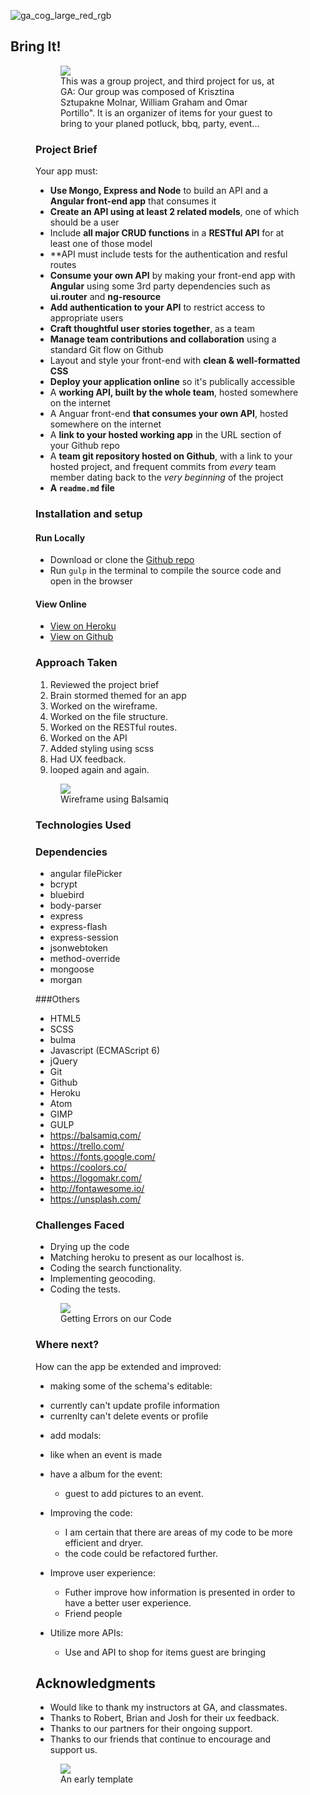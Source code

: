 ![ga_cog_large_red_rgb](https://cloud.githubusercontent.com/assets/40461/8183776/469f976e-1432-11e5-8199-6ac91363302b.png)

## Bring It!

<figure>
  <figure>
  <a href="#"><img src="./src/assets/images/projectphotos/finalview.png"></a>
  <figcaption>This was a group project, and third project for us, at GA:  Our group was composed of Krisztina Sztupakne Molnar, William Graham and Omar Portillo". It is an organizer of items for your guest to bring to your planed potluck, bbq, party, event...
  </figcaption>
</figure>

### Project Brief

Your app must:

* **Use Mongo, Express and Node** to build an API and a **Angular front-end app** that consumes it
* **Create an API using at least 2 related models**, one of which should be a user
* Include **all major CRUD functions** in a **RESTful API** for at least one of those model
* **API must include tests for the authentication and resful routes
* **Consume your own API** by making your front-end app with **Angular** using some 3rd party dependencies such as **ui.router** and **ng-resource**
* **Add authentication to your API** to restrict access to appropriate users
* **Craft thoughtful user stories together**, as a team
* **Manage team contributions and collaboration** using a standard Git flow on Github
* Layout and style your front-end with **clean & well-formatted CSS**
* **Deploy your application online** so it's publically accessible
* A **working API, built by the whole team**, hosted somewhere on the internet
* A Anguar front-end **that consumes your own API**, hosted somewhere on the internet
* A **link to your hosted working app** in the URL section of your Github repo
* A **team git repository hosted on Github**, with a link to your hosted project, and frequent commits from _every_ team member dating back to the _very beginning_ of the project
* **A ``readme.md`` file**

### [](https://github.com/weresquirrel/WDI-GROUP-PROJECT#setup)Installation and setup

#### Run Locally
- Download or clone the [Github repo](https://github.com/weresquirrel/WDI-GROUP-PROJECT)
- Run `gulp` in the terminal to compile the source code and open in the browser

#### View Online
- [View on Heroku](https://bringit204.herokuapp.com/)
- [View on Github](https://github.com/weresquirrel/WDI-GROUP-PROJECT)

### [](https://github.com/weresquirrel/WDI-GROUP-PROJECT#approach-taken)Approach Taken

1. Reviewed the project brief
2. Brain stormed themed for an app
3. Worked on the wireframe.
4. Worked on the file structure.
5. Worked on the RESTful routes.
6. Worked on the API
7. Added styling using scss
8. Had UX feedback.
9. looped again and again.

<figure>
  <a href="#"><img src="./src/assets/images/projectphotos/wireframe.png"></a>
  <figcaption>Wireframe using Balsamiq</figcaption>
</figure>

### [](https://github.com/weresquirrel/WDI-GROUP-PROJECT#technologies-used)Technologies Used

### [](https://github.com/weresquirrel/WDI-GROUP-PROJECT#dependencies)Dependencies
- angular filePicker
- bcrypt
- bluebird
- body-parser
- express
- express-flash
- express-session
- jsonwebtoken
- method-override
- mongoose
- morgan

###Others

- HTML5
- SCSS
- bulma
- Javascript (ECMAScript 6)
- jQuery
- Git
- Github
- Heroku
- Atom
- GIMP
- GULP
- https://balsamiq.com/
- https://trello.com/
- https://fonts.google.com/
- https://coolors.co/
- https://logomakr.com/
- http://fontawesome.io/
- https://unsplash.com/

### [](https://github.com/weresquirrel/WDI-GROUP-PROJECT#challenges-faced)Challenges Faced

- Drying up the code
- Matching heroku to present as our localhost is.
- Coding the search functionality.
- Implementing geocoding.
- Coding the tests.


<figure>
  <a href="#"><img src="./src/assets/images/projectphotos/testerrors.png"></a>
  <figcaption>Getting Errors on our Code</figcaption>
</figure>

### [](https://github.com/weresquirrel/WDI-GROUP-PROJECT#where-next)Where next?

How can the app be extended and improved:

- making some of the schema's editable:
 * currently can't update profile information
 * currenlty can't delete events or profile

- add modals:
 * like when an event is made

- have a album for the event:
  * guest to add pictures to an event.

- Improving the code:
  * I am certain that there are areas of my code to be more efficient and dryer.
  * the code could be refactored further.

- Improve user experience:
  * Futher improve how information is presented in order to have a better user experience.
  * Friend people

- Utilize more APIs:
  * Use and API to shop for items guest are bringing

## Acknowledgments
* Would like to thank my instructors at GA, and classmates.
* Thanks to Robert, Brian and Josh for their ux feedback.
* Thanks to our partners for their ongoing support.
* Thanks to our friends that continue to encourage and support us.

<figure>
  <a href="#"><img src="./src/assets/images/projectphotos/eventshowpre.png"></a>
  <figcaption>An early template</figcaption>
</figure>

  

